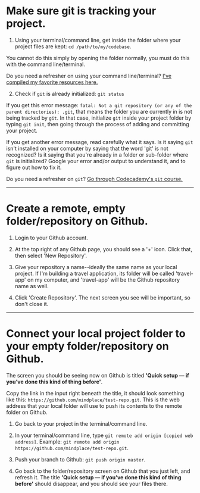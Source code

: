 # Make sure git is tracking your project.

1. Using your terminal/command line, get inside the folder where your project files are kept: 
  `cd /path/to/my/codebase`. 

  You cannot do this simply by opening the folder normally, you must do this with the command line/terminal. 
  
  Do you need a refresher on using your command line/terminal? [I've compiled my favorite resources here.](http://stackforyourself.com/comp-sci/2016/10/01/command-line/)

2. Check if `git` is already initialized: `git status`

  If you get this error message: `fatal: Not a git repository (or any of the parent directories): .git`, that means the folder you are currently in is not being tracked by `git`. In that case, initialize `git` inside your project folder by typing `git init`, then going through the process of adding and committing your project. 

  If you get another error message, read carefully what it says. Is it saying `git` isn't installed on your computer by saying that the word 'git' is not recognized? Is it saying that you're already in a folder or sub-folder where `git` is initialized? Google your error and/or output to understand it, and to figure out how to fix it.

  Do you need a refresher on `git`? [Go through Codecademy's `git` course.](https://www.codecademy.com/courses/learn-git)

<hr>

# Create a remote, empty folder/repository on Github.

1. Login to your Github account. 

2. At the top right of any Github page, you should see a '+' icon. Click that, then select 'New Repository'. 

3. Give your repository a name--ideally the same name as your local project. If I'm building a travel application, its folder will be called 'travel-app' on my computer, and 'travel-app' will be the Github repository name as well.

4. Click 'Create Repository'. The next screen you see will be important, so don't close it.

<hr>

# Connect your local project folder to your empty folder/repository on Github.

The screen you should be seeing now on Github is titled **'Quick setup — if you’ve done this kind of thing before'**. 

Copy the link in the input right beneath the title, it should look something like this: `https://github.com/mindplace/test-repo.git`. This is the web address that your local folder will use to push its contents to the remote folder on Github.

1. Go back to your project in the terminal/command line. 

2. In your terminal/command line, type `git remote add origin [copied web address]`. Example: `git remote add origin https://github.com/mindplace/test-repo.git`.

3. Push your branch to Github: `git push origin master`. 

4. Go back to the folder/repository screen on Github that you just left, and refresh it. The title **'Quick setup — if you’ve done this kind of thing before'** should disappear, and you should see your files there. 